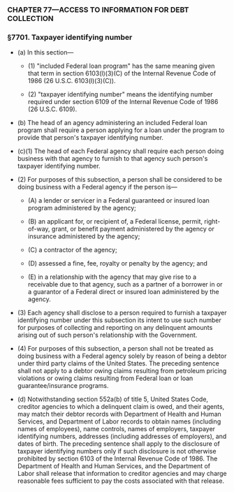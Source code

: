 ### **CHAPTER 77—ACCESS TO INFORMATION FOR DEBT COLLECTION**

### §7701. Taxpayer identifying number
* (a) In this section—

  * (1) "included Federal loan program" has the same meaning given that term in section 6103(l)(3)(C) of the Internal Revenue Code of 1986 (26 U.S.C. 6103(l)(3)(C)).

  * (2) "taxpayer identifying number" means the identifying number required under section 6109 of the Internal Revenue Code of 1986 (26 U.S.C. 6109).


* (b) The head of an agency administering an included Federal loan program shall require a person applying for a loan under the program to provide that person's taxpayer identifying number.

* (c)(1) The head of each Federal agency shall require each person doing business with that agency to furnish to that agency such person's taxpayer identifying number.

* (2) For purposes of this subsection, a person shall be considered to be doing business with a Federal agency if the person is—

  * (A) a lender or servicer in a Federal guaranteed or insured loan program administered by the agency;

  * (B) an applicant for, or recipient of, a Federal license, permit, right-of-way, grant, or benefit payment administered by the agency or insurance administered by the agency;

  * (C) a contractor of the agency;

  * (D) assessed a fine, fee, royalty or penalty by the agency; and

  * (E) in a relationship with the agency that may give rise to a receivable due to that agency, such as a partner of a borrower in or a guarantor of a Federal direct or insured loan administered by the agency.


* (3) Each agency shall disclose to a person required to furnish a taxpayer identifying number under this subsection its intent to use such number for purposes of collecting and reporting on any delinquent amounts arising out of such person's relationship with the Government.

* (4) For purposes of this subsection, a person shall not be treated as doing business with a Federal agency solely by reason of being a debtor under third party claims of the United States. The preceding sentence shall not apply to a debtor owing claims resulting from petroleum pricing violations or owing claims resulting from Federal loan or loan guarantee/insurance programs.

* (d) Notwithstanding section 552a(b) of title 5, United States Code, creditor agencies to which a delinquent claim is owed, and their agents, may match their debtor records with Department of Health and Human Services, and Department of Labor records to obtain names (including names of employees), name controls, names of employers, taxpayer identifying numbers, addresses (including addresses of employers), and dates of birth. The preceding sentence shall apply to the disclosure of taxpayer identifying numbers only if such disclosure is not otherwise prohibited by section 6103 of the Internal Revenue Code of 1986. The Department of Health and Human Services, and the Department of Labor shall release that information to creditor agencies and may charge reasonable fees sufficient to pay the costs associated with that release.